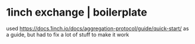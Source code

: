 # 1inch exchange | boilerplate
used https://docs.1inch.io/docs/aggregation-protocol/guide/quick-start/ as a guide, but had to fix a lot of stuff to make it work
